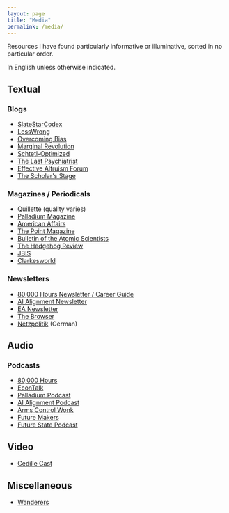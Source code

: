 ```yaml
---
layout: page
title: "Media"
permalink: /media/
---
```


Resources I have found particularly informative or illuminative, sorted in no particular order.

In English unless otherwise indicated.

## Textual

### Blogs

- [SlateStarCodex](https://slatestarcodex.com/)
- [LessWrong](https://www.lesswrong.com/)
- [Overcoming Bias](http://www.overcomingbias.com/)
- [Marginal Revolution](https://marginalrevolution.com/)
- [Schtetl-Optimized](https://www.scottaaronson.com/blog/)
- [The Last Psychiatrist](https://thelastpsychiatrist.com/)
- [Effective Altruism Forum](https://forum.effectivealtruism.org/)
- [The Scholar's Stage](https://scholars-stage.blogspot.com/)

### Magazines / Periodicals

- [Quillette](https://quillette.com/) (quality varies)
- [Palladium Magazine](https://palladiummag.com/)
- [American Affairs](https://americanaffairsjournal.org/)
- [The Point Magazine](https://thepointmag.com/)
- [Bulletin of the Atomic Scientists](https://thebulletin.org/current-issue/)
- [The Hedgehog Review](https://hedgehogreview.com/)
- [JBIS](https://www.jbis.org.uk/)
- [Clarkesworld](http://clarkesworldmagazine.com/)

### Newsletters

- [80,000 Hours Newsletter / Career Guide](https://80000hours.org/)
- [AI Alignment Newsletter](https://rohinshah.com/alignment-newsletter/)
- [EA Newsletter](https://www.effectivealtruism.org/ea-newsletter-archives/)
- [The Browser](https://thebrowser.com/)
- [Netzpolitik](https://netzpolitik.org/newsletter) (German)

## Audio

### Podcasts

- [80,000 Hours](https://80000hours.org/podcast/)
- [EconTalk](https://www.econtalk.org/)
- [Palladium Podcast](https://palladiummag.com/2019/02/12/palladium-podcast-ep-1/)
- [AI Alignment Podcast](https://futureoflife.org/ai-alignment-podcast/)
- [Arms Control Wonk](https://www.armscontrolwonk.com/archive/author/podcast/)
- [Future Makers](https://audioboom.com/channels/4973983)
- [Future State Podcast](https://futurestatepodcast.com/)

## Video

- [Cedille Cast](https://www.youtube.com/channel/UCfV0BJz4nltlj-4yWNZ34lw)

## Miscellaneous

- [Wanderers](https://vimeo.com/108650530)
